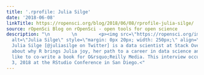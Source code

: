 ```yaml
---
title: '.rprofile: Julia Silge'
date: '2018-06-08'
linkTitle: https://ropensci.org/blog/2018/06/08/rprofile-julia-silge/
source: rOpenSci Blog on rOpenSci - open tools for open science
description: "\n        \n        <p><img src=\"https://ropensci.org/img/blog-images/2018-06-08-rprofile-julia-silge/julia-silge.jpg\"
  alt=\"Julia Silge\" style=\"margin: 0px 20px; width: 250px;\" align=\"left\">\n<em>Dr.
  Julia Silge [@juliasilge on Twitter] is a data scientist at Stack Overflow. We talked
  about why R brings Julia joy, her path to a career in data science and what it was
  like to co-write a book for O&rsquo;Reilly Media. This interview occurred on February
  3, 2018 at the RStudio Conference in San Diego.<"
---
```


